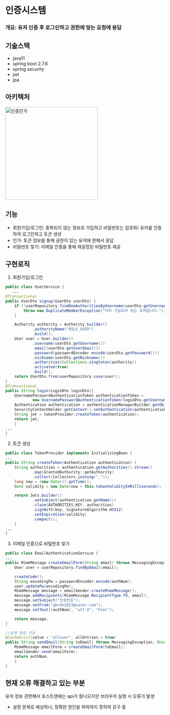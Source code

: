 
# 인증시스템

### 개요: 유저 인증 후 로그인하고 권한에 맞는 요청에 응답

## 기술스택
* java11
* spring boot 2.7.6
* spring security
* jwt
* jpa

## 아키텍처
<img width="292" alt="인증인가" src="https://user-images.githubusercontent.com/85045177/209463761-35d58ec5-ff27-4704-bc1c-d34cae4f8361.png">

## 기능
* 회원가입/로그인: 중복되지 않는 정보로 가입하고 비밀번호는 암호화/ 유저를 인증하여 로그인하고 토큰 생성
* 인가: 토큰 정보를 통해 권한이 있는 유저에 한해서 응답
* 비밀번호 찾기: 이메일 인증을 통해 재설정된 비밀번호 제공

## 구현로직
1. 회원가입/로그인
``` java
public class UserService {
   ...
@Transactional
public UserDto signup(UserDto userDto) {
    if (!userRepository.findOneAuthoritiesByUsername(userDto.getUsername()).isEmpty()) {
        throw new DuplicateMemberException("이미 가입되어 있는 유저입니다.");
    }

    Authority authority = Authority.builder()
            .authorityName("ROLE_USER")
            .build();
    User user = User.builder()
            .username(userDto.getUsername())
            .email(userDto.getUserEmail())
            .password(passwordEncoder.encode(userDto.getPassword()))
            .nickname(userDto.getNickname())
            .authorities(Collections.singleton(authority))
            .activated(true)
            .build();
    return UserDto.from(userRepository.save(user));
}
@Transactional
public String login(LoginDto loginDto){
    UsernamePasswordAuthenticationToken authenticationToken =
            new UsernamePasswordAuthenticationToken(loginDto.getUsername(), loginDto.getPassword());
    Authentication authentication = authenticationManagerBuilder.getObject().authenticate(authenticationToken);
    SecurityContextHolder.getContext().setAuthentication(authentication);
    String jwt = tokenProvider.createToken(authentication);
    return jwt;
	}
...
}
```

2. 토큰 생성
``` java
public class TokenProvider implements InitializingBean {
...
public String createToken(Authentication authentication) {
    String authorities = authentication.getAuthorities().stream()
            .map(GrantedAuthority::getAuthority)
            .collect(Collectors.joining(","));
    long now = (new Date()).getTime();
    Date validity = new Date(now + this.tokenValidityInMilliseconds);

    return Jwts.builder()
            .setSubject(authentication.getName())
            .claim(AUTHORITIES_KEY, authorities)
            .signWith(key, SignatureAlgorithm.HS512)
            .setExpiration(validity)
            .compact();
	}
...
}
```

3. 이메일 인증으로 비밀번호 찾기
``` java
public class EmailAuthenticationService {
...
public MimeMessage createEmailForm(String email) throws MessagingException, UnsupportedEncodingException {
    User user = userRepository.findByEmail(email);

    createCode();
    String encodingPw = passwordEncoder.encode(authNum);
    user.updatePw(encodingPw);
    MimeMessage message = emailSender.createMimeMessage();
    message.addRecipients(MimeMessage.RecipientType.TO, email);
    message.setSubject("인증번호");
    message.setFrom("qkrdn2023@naver.com");
    message.setText((authNum), "utf-8", "html");

    return message;
}

//실제 메일 전송
@CacheEvict(value = "alluser", allEntries = true)
public String sendEmail(String toEmail) throws MessagingException, UnsupportedEncodingException {
    MimeMessage emailForm = createEmailForm(toEmail);
    emailSender.send(emailForm);
    return authNum;
    }
}
```

## 현재 오류 해결하고 있는 부분
유저 정보 관련해서 포스트맨에는 api가 잘나오지만 브라우저 실행 시 오류가 발생
- 설정 문제로 예상하나, 정확한 원인을 파악하지 못하여 강구 중
